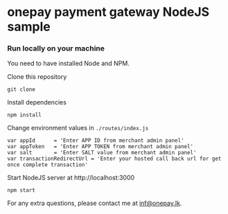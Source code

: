 # onepay payment gateway NodeJS sample

### Run locally on your machine

You need to have installed Node and NPM.

Clone this repository

```shell
git clone
```

Install dependencies

```shell
npm install
```

Change environment values in `./routes/index.js`

```shell
var appId      = 'Enter APP ID from merchant admin panel'
var appToken   = 'Enter APP TOKEN from merchant admin panel'
var salt       = 'Enter SALT value from merchant admin panel'
var transactionRedirectUrl = 'Enter your hosted call back url for get once complete transaction'
```

Start NodeJS server at http://localhost:3000

```shell
npm start
```

For any extra questions, please contact me at inf@onepay.lk.
